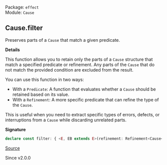 Package: `effect`<br />
Module: `Cause`<br />

## Cause.filter

Preserves parts of a `Cause` that match a given predicate.

**Details**

This function allows you to retain only the parts of a `Cause` structure that
match a specified predicate or refinement. Any parts of the `Cause` that do
not match the provided condition are excluded from the result.

You can use this function in two ways:
- With a `Predicate`: A function that evaluates whether a `Cause` should be
  retained based on its value.
- With a `Refinement`: A more specific predicate that can refine the type of
  the `Cause`.

This is useful when you need to extract specific types of errors, defects, or
interruptions from a `Cause` while discarding unrelated parts.

**Signature**

```ts
declare const filter: { <E, EB extends E>(refinement: Refinement<Cause<NoInfer<E>>, Cause<EB>>): (self: Cause<E>) => Cause<EB>; <E>(predicate: Predicate<Cause<NoInfer<E>>>): (self: Cause<E>) => Cause<E>; <E, EB extends E>(self: Cause<E>, refinement: Refinement<Cause<E>, Cause<EB>>): Cause<EB>; <E>(self: Cause<E>, predicate: Predicate<Cause<E>>): Cause<E>; }
```

[Source](https://github.com/Effect-TS/effect/tree/main/packages/effect/src/Cause.ts#L1197)

Since v2.0.0